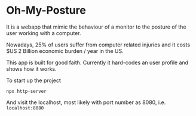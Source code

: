 # Oh-My-Posture

It is a webapp that mimic the behaviour of a monitor to the posture of the user working with a computer.

Nowadays, 25% of users suffer from computer related injuries and it costs $US 2 Billion economic burden / year in the US.

This app is built for good faith. Currently it hard-codes an user profile and shows how it works.

To start up the project
```
npx http-server
```
And visit the localhost, most likely with port number as 8080, i.e. `localhost:8080`
